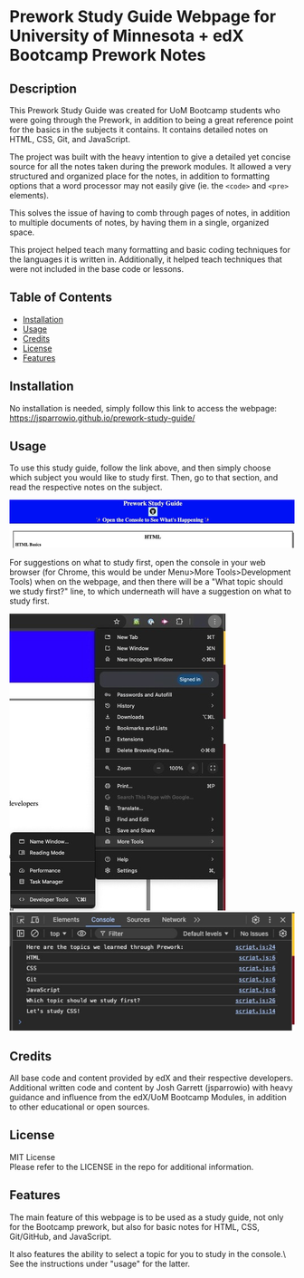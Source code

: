 # Prework Study Guide Webpage for University of Minnesota + edX Bootcamp Prework Notes

## Description

This Prework Study Guide was created for UoM Bootcamp students who were going through the Prework, in addition to being a great reference point for the basics in the subjects it contains. It contains detailed notes on HTML, CSS, Git, and JavaScript. 

The project was built with the heavy intention to give a detailed yet concise source for all the notes taken during the prework modules. It allowed a very structured and organized place for the notes, in addition to formatting options that a word processor may not easily give (ie. the  <code>&lt;code&gt;</code> and <code>&lt;pre&gt;</code> elements).

This solves the issue of having to comb through pages of notes, in addition to multiple documents of notes, by having them in a single, organized space.

This project helped teach many formatting and basic coding techniques for the languages it is written in. Additionally, it helped teach techniques that were not included in the base code or lessons.

## Table of Contents

- [Installation](#installation)
- [Usage](#usage)
- [Credits](#credits)
- [License](#license)
- [Features](#features)

## Installation

No installation is needed, simply follow this link to access the webpage:\
https://jsparrowio.github.io/prework-study-guide/

## Usage

To use this study guide, follow the link above, and then simply choose which subject you would like to study first. Then, go to that section, and read the respective notes on the subject.

![alt text](assets/images/screenshot1.jpg)

For suggestions on what to study first, open the console in your web browser (for Chrome, this would be under Menu>More Tools>Development Tools) when on the webpage, and then there will be a "What topic should we study first?" line, to which underneath will have a suggestion on what to study first.

![alt text](assets/images/screenshot2.jpg) ![alt text](assets/images/screenshot3.jpg)

## Credits

All base code and content provided by edX and their respective developers. Additional written code and content by Josh Garrett (jsparrowio) with heavy guidance and influence from the edX/UoM Bootcamp Modules, in addition to other educational or open sources.

## License

MIT License\
Please refer to the LICENSE in the repo for additional information.

## Features

The main feature of this webpage is to be used as a study guide, not only for the Bootcamp prework, but also for basic notes for HTML, CSS, Git/GitHub, and JavaScript.

It also features the ability to select a topic for you to study in the console.\ 
See the instructions under "usage" for the latter. 